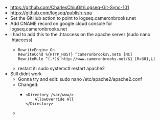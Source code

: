 - https://github.com/CharlesChiuGit/Logseq-Git-Sync-101
- https://github.com/logseq/publish-spa
- Set the GitHub action to point to logseq.cameronbrooks.net
- Add CNAME record on google cloud console for logseq.cameronbrooks.net
- I had to add this to the .htaccess on the apache server (sudo nano .htaccess)
	- ```
	  RewriteEngine On
	  RewriteCond %{HTTP_HOST} ^cameronbrooks\.net$ [NC]
	  RewriteRule ^(.*)$ http://www.cameronbrooks.net/$1 [R=301,L]
	  ```
	- restart it: sudo systemctl restart apache2
- Still didnt work
	- Gonna try and edit: sudo nano /etc/apache2/apache2.conf
	- Changed:
		- ```
		  <Directory /var/www/>
		      AllowOverride All
		  </Directory>
		  ```
	-